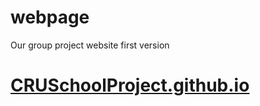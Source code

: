 # webpage
Our group project website first version
# [CRUSchoolProject.github.io](https://cruschoolproject.github.io/)
